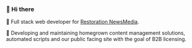 ### 👋 Hi there

🤡 Full stack web developer for [Restoration NewsMedia](https://restorationnewsmedia.com/). 

🤠 Developing and maintaining homegrown content management solutions, automated scripts and our public facing site with the goal of B2B licensing.
